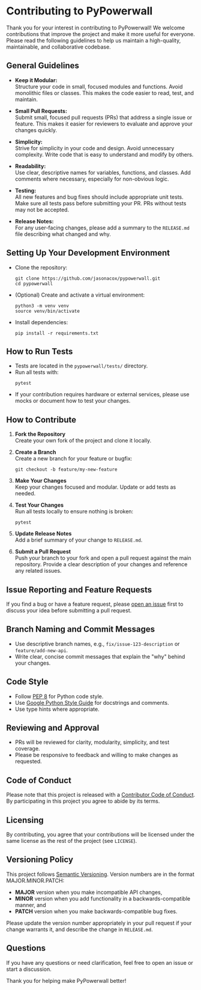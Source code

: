 # Contributing to PyPowerwall

Thank you for your interest in contributing to PyPowerwall! We welcome contributions that improve the project and make it more useful for everyone. Please read the following guidelines to help us maintain a high-quality, maintainable, and collaborative codebase.

## General Guidelines

- **Keep it Modular:**  
  Structure your code in small, focused modules and functions. Avoid monolithic files or classes. This makes the code easier to read, test, and maintain.

- **Small Pull Requests:**  
  Submit small, focused pull requests (PRs) that address a single issue or feature. This makes it easier for reviewers to evaluate and approve your changes quickly.

- **Simplicity:**  
  Strive for simplicity in your code and design. Avoid unnecessary complexity. Write code that is easy to understand and modify by others.

- **Readability:**  
  Use clear, descriptive names for variables, functions, and classes. Add comments where necessary, especially for non-obvious logic.

- **Testing:**  
  All new features and bug fixes should include appropriate unit tests. Make sure all tests pass before submitting your PR. PRs without tests may not be accepted.

- **Release Notes:**  
  For any user-facing changes, please add a summary to the `RELEASE.md` file describing what changed and why.

## Setting Up Your Development Environment

- Clone the repository:
  ```
  git clone https://github.com/jasonacox/pypowerwall.git
  cd pypowerwall
  ```
- (Optional) Create and activate a virtual environment:
  ```
  python3 -m venv venv
  source venv/bin/activate
  ```
- Install dependencies:
  ```
  pip install -r requirements.txt
  ```

## How to Run Tests

- Tests are located in the `pypowerwall/tests/` directory.
- Run all tests with:
  ```
  pytest
  ```
- If your contribution requires hardware or external services, please use mocks or document how to test your changes.

## How to Contribute

1. **Fork the Repository**  
   Create your own fork of the project and clone it locally.

2. **Create a Branch**  
   Create a new branch for your feature or bugfix:
   ```
   git checkout -b feature/my-new-feature
   ```

3. **Make Your Changes**  
   Keep your changes focused and modular. Update or add tests as needed.

4. **Test Your Changes**  
   Run all tests locally to ensure nothing is broken:
   ```
   pytest
   ```

5. **Update Release Notes**  
   Add a brief summary of your change to `RELEASE.md`.

6. **Submit a Pull Request**  
   Push your branch to your fork and open a pull request against the main repository. Provide a clear description of your changes and reference any related issues.

## Issue Reporting and Feature Requests

If you find a bug or have a feature request, please [open an issue](https://github.com/jasonacox/pypowerwall/issues) first to discuss your idea before submitting a pull request.

## Branch Naming and Commit Messages

- Use descriptive branch names, e.g., `fix/issue-123-description` or `feature/add-new-api`.
- Write clear, concise commit messages that explain the "why" behind your changes.

## Code Style

- Follow [PEP 8](https://pep8.org/) for Python code style.
- Use [Google Python Style Guide](https://google.github.io/styleguide/pyguide.html) for docstrings and comments.
- Use type hints where appropriate.

## Reviewing and Approval

- PRs will be reviewed for clarity, modularity, simplicity, and test coverage.
- Please be responsive to feedback and willing to make changes as requested.

## Code of Conduct

Please note that this project is released with a [Contributor Code of Conduct](CODE_OF_CONDUCT.md). By participating in this project you agree to abide by its terms.

## Licensing

By contributing, you agree that your contributions will be licensed under the same license as the rest of the project (see `LICENSE`).

## Versioning Policy

This project follows [Semantic Versioning](https://semver.org/). Version numbers are in the format MAJOR.MINOR.PATCH:

- **MAJOR** version when you make incompatible API changes,
- **MINOR** version when you add functionality in a backwards-compatible manner, and
- **PATCH** version when you make backwards-compatible bug fixes.

Please update the version number appropriately in your pull request if your change warrants it, and describe the change in `RELEASE.md`.

## Questions

If you have any questions or need clarification, feel free to open an issue or start a discussion.

Thank you for helping make PyPowerwall better!

